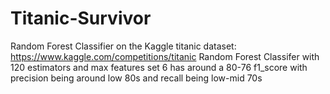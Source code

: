 # Titanic-Survivor
Random Forest Classifier on the Kaggle titanic dataset: https://www.kaggle.com/competitions/titanic
Random Forest Classifer with 120 estimators and max features set 6 has around a 80-76 f1_score with precision being around low 80s and recall being low-mid 70s
